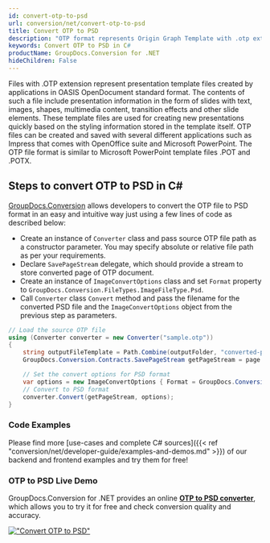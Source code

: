 ```yaml
---
id: convert-otp-to-psd
url: conversion/net/convert-otp-to-psd
title: Convert OTP to PSD
description: "OTP format represents Origin Graph Template with .otp extension. Learn how to convert OTP to PSD file programmatically in C# language using GroupDocs.Conversion for .NET library."
keywords: Convert OTP to PSD in C#
productName: GroupDocs.Conversion for .NET
hideChildren: False
---
```


Files with .OTP extension represent presentation template files created by applications in OASIS OpenDocument standard format. The contents of such a file include presentation information in the form of slides with text, images, shapes, multimedia content, transition effects and other slide elements. These template files are used for creating new presentations quickly based on the styling information stored in the template itself. OTP files can be created and saved with several different applications such as Impress that comes with OpenOffice suite and Microsoft PowerPoint. The OTP file format is similar to Microsoft PowerPoint template files .POT and .POTX.

## Steps to convert OTP to PSD in C#

[GroupDocs.Conversion](https://products.groupdocs.com/conversion/net) allows developers to convert the OTP file to PSD format in an easy and intuitive way just using a few lines of code as described below:

* Create an instance of `Converter` class and pass source OTP file path as a constructor parameter. You may specify absolute or relative file path as per your requirements. 
* Declare `SavePageStream` delegate, which should provide a stream to store converted page of OTP document.
* Create an instance of `ImageConvertOptions` class and set `Format` property to `GroupDocs.Conversion.FileTypes.ImageFileType.Psd`.
* Call `Converter` class `Convert` method and pass the filename for the converted PSD file and the `ImageConvertOptions` object from the previous step as parameters.

```csharp
// Load the source OTP file
using (Converter converter = new Converter("sample.otp"))
{
    string outputFileTemplate = Path.Combine(outputFolder, "converted-page-{0}.psd");
    GroupDocs.Conversion.Contracts.SavePageStream getPageStream = page => new FileStream(string.Format(outputFileTemplate, page), FileMode.Create);

    // Set the convert options for PSD format
    var options = new ImageConvertOptions { Format = GroupDocs.Conversion.FileTypes.ImageFileType.Psd };   
    // Convert to PSD format
    converter.Convert(getPageStream, options);
}
```

### Code Examples

Please find more [use-cases and complete C# sources]({{< ref "conversion/net/developer-guide/examples-and-demos.md" >}}) of our backend and frontend examples and try them for free!

### OTP to PSD Live Demo

GroupDocs.Conversion for .NET provides an online [**OTP to PSD converter**](https://products.groupdocs.app/conversion/otp-to-psd), which allows you to try it for free and check conversion quality and accuracy.

[!["Convert OTP to PSD"](conversion/net/images/convert-to-psd/convert-otp-to-psd.png)](https://products.groupdocs.app/conversion/otp-to-psd)